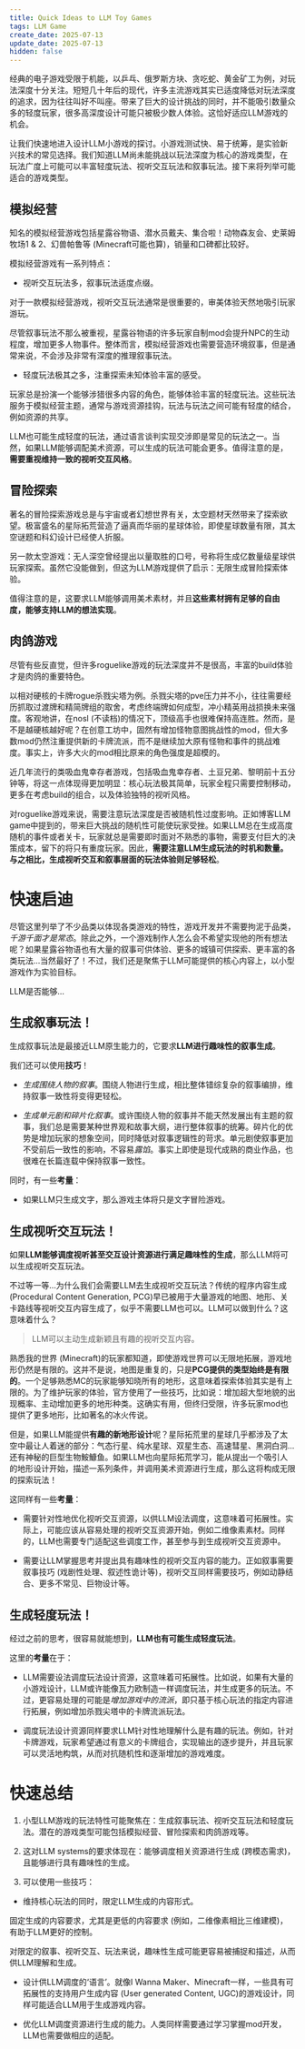 ```yaml
---
title: Quick Ideas to LLM Toy Games
tags: LLM Game
create_date: 2025-07-13
update_date: 2025-07-13
hidden: false
---
```


经典的电子游戏受限于机能，以乒乓、俄罗斯方块、贪吃蛇、黄金矿工为例，对玩法深度十分关注。短短几十年后的现代，许多主流游戏其实已适度降低对玩法深度的追求，因为往往叫好不叫座。带来了巨大的设计挑战的同时，并不能吸引数量众多的轻度玩家，很多高深度设计可能只被极少数人体验。这恰好适应LLM游戏的机会。

让我们快速地进入设计LLM小游戏的探讨。小游戏测试快、易于统筹，是实验新兴技术的常见选择。我们知道LLM尚未能挑战以玩法深度为核心的游戏类型，在玩法广度上可能可以丰富轻度玩法、视听交互玩法和叙事玩法。接下来将列举可能适合的游戏类型。

## 模拟经营

知名的模拟经营游戏包括星露谷物语、潜水员戴夫、集合啦！动物森友会、史莱姆牧场1 & 2、幻兽帕鲁等 (Minecraft可能也算)，销量和口碑都比较好。

模拟经营游戏有一系列特点：

* 视听交互玩法多，叙事玩法适度点缀。

对于一款模拟经营游戏，视听交互玩法通常是很重要的，审美体验天然地吸引玩家游玩。

尽管叙事玩法不那么被重视，星露谷物语的许多玩家自制mod会提升NPC的生动程度，增加更多人物事件。整体而言，模拟经营游戏也需要营造环境叙事，但是通常来说，不会涉及非常有深度的推理叙事玩法。

* 轻度玩法极其之多，注重探索未知体验丰富的感受。

玩家总是扮演一个能够涉猎很多内容的角色，能够体验丰富的轻度玩法。这些玩法服务于模拟经营主题，通常与游戏资源挂钩，玩法与玩法之间可能有轻度的结合，例如资源的共享。

LLM也可能生成轻度的玩法，通过语言谈判实现交涉即是常见的玩法之一。当然，如果LLM能够调配美术资源，可以生成的玩法可能会更多。值得注意的是，**需要重视维持一致的视听交互风格**。

## 冒险探索

著名的冒险探索游戏总是与宇宙或者幻想世界有关，太空题材天然带来了探索欲望。极富盛名的星际拓荒营造了逼真而华丽的星球体验，即使星球数量有限，其太空谜题和科幻设计已经使人折服。

另一款太空游戏：无人深空曾经提出以量取胜的口号，号称将生成亿数量级星球供玩家探索。虽然它没能做到，但这为LLM游戏提供了启示：无限生成冒险探索体验。

值得注意的是，这要求LLM能够调用美术素材，并且**这些素材拥有足够的自由度，能够支持LLM的想法实现**。

## 肉鸽游戏

尽管有些反直觉，但许多roguelike游戏的玩法深度并不是很高，丰富的build体验才是肉鸽的重要特色。

以相对硬核的卡牌rogue杀戮尖塔为例。杀戮尖塔的pve压力并不小，往往需要经历抓取过渡牌和精简牌组的取舍，考虑终端牌如何成型，冲小精英用战损换未来强度。客观地讲，在nosl (不读档)的情况下，顶级高手也很难保持高连胜。然而，是不是越硬核越好呢？在创意工坊中，固然有增加怪物意图挑战性的mod，但大多数mod仍然注重提供新的卡牌流派，而不是继续加大原有怪物和事件的挑战难度。事实上，许多大火的mod相比原来的角色强度是超模的。

近几年流行的类吸血鬼幸存者游戏，包括吸血鬼幸存者、土豆兄弟、黎明前十五分钟等，将这一点体现得更加明显：核心玩法极其简单，玩家全程只需要控制移动，更多在考虑build的组合，以及体验独特的视听风格。

对roguelike游戏来说，需要注意玩法深度是否被随机性过度影响。正如博客LLM game中提到的，带来巨大挑战的随机性可能使玩家受挫。如果LLM总在生成高度随机的事件或者关卡，玩家就总是需要即时面对不熟悉的事物，需要支付巨大的决策成本，留下的将只有重度玩家。因此，**需要注意LLM生成玩法的时机和数量。与之相比，生成视听交互和叙事层面的玩法体验则足够轻松**。

# 快速启迪

尽管这里列举了不少品类以体现各类游戏的特性，游戏开发并不需要拘泥于品类，*千游千面才是常态*。除此之外，一个游戏制作人怎么会不希望实现他的所有想法呢？如果星露谷物语也有大量的叙事可供体验、更多的城镇可供探索、更丰富的各类玩法...当然最好了！不过，我们还是聚焦于LLM可能提供的核心内容上，以小型游戏作为实验目标。

LLM是否能够...

## 生成叙事玩法！

生成叙事玩法是最接近LLM原生能力的，它要求**LLM进行趣味性的叙事生成**。

我们还可以使用**技巧**！

* *生成围绕人物的叙事*。围绕人物进行生成，相比整体错综复杂的叙事编排，维持叙事一致性将变得更轻松。

* *生成单元剧和碎片化叙事*。或许围绕人物的叙事并不能天然发展出有主题的叙事，我们总是需要某种世界观和故事大纲，进行整体叙事的统筹。碎片化的优势是增加玩家的想象空间，同时降低对叙事逻辑性的苛求。单元剧使叙事更加不受前后一致性的影响，不容易*露馅*。事实上即使是现代成熟的商业作品，也很难在长篇连载中保持叙事一致性。

同时，有一些**考量**：

* 如果LLM只生成文字，那么游戏主体将只是文字冒险游戏。

## 生成视听交互玩法！

如果**LLM能够调度视听甚至交互设计资源进行满足趣味性的生成**，那么LLM将可以生成视听交互玩法。

不过等一等...为什么我们会需要LLM去生成视听交互玩法？传统的程序内容生成 (Procedural Content Generation, PCG)早已被用于大量游戏的地图、地形、关卡路线等视听交互内容生成了，似乎不需要LLM也可以。LLM可以做到什么？这意味着什么？

> LLM可以主动生成新颖且有趣的视听交互内容。

熟悉我的世界 (Minecraft)的玩家都知道，即使游戏世界可以无限地拓展，游戏地形仍然是有限的。这并不是说，地图是重复的，只是**PCG提供的类型始终是有限的**。一个足够熟悉MC的玩家能够知晓所有的地形，这意味着探索体验其实是有上限的。为了维护玩家的体验，官方使用了一些技巧，比如说：增加超大型地貌的出现概率、主动增加更多的地形种类。这确实有用，但终归受限，许多玩家mod也提供了更多地形，比如著名的冰火传说。

但是，如果LLM能提供**有趣的新地形设计**呢？星际拓荒里的星球几乎都涉及了太空中最让人着迷的部分：气态行星、纯水星球、双星生态、高速彗星、黑洞白洞...还有神秘的巨型生物鮟鱇鱼。如果LLM也向星际拓荒学习，能从提出一个吸引人的地形设计开始，描述一系列条件，并调用美术资源进行生成，那么这将构成无限的探索玩法！

这同样有一些**考量**：

* 需要针对性地优化视听交互资源，以供LLM设法调度，这意味着可拓展性。实际上，可能应该从容易处理的视听交互资源开始，例如二维像素素材。同样的，LLM也需要专门适配这些调度工作，甚至参与到生成视听交互资源中。

* 需要让LLM掌握思考并提出具有趣味性的视听交互内容的能力。正如叙事需要叙事技巧 (戏剧性处理、叙述性诡计等)，视听交互同样需要技巧，例如动静结合、更多不常见、巨物设计等。

## 生成轻度玩法！

经过之前的思考，很容易就能想到，**LLM也有可能生成轻度玩法**。

这里的**考量**在于：

* LLM需要设法调度玩法设计资源，这意味着可拓展性。比如说，如果有大量的小游戏设计，LLM或许能像瓦力欧制造一样调度玩法，并生成更多的玩法。不过，更容易处理的可能是*增加游戏中的流派*，即只基于核心玩法的指定内容进行拓展，例如增加杀戮尖塔中的卡牌流派玩法。

* 调度玩法设计资源同样要求LLM针对性地理解什么是有趣的玩法。例如，针对卡牌游戏，玩家希望通过有意义的卡牌组合，实现输出的逐步提升，并且玩家可以灵活地构筑，从而对抗随机性和逐渐增加的游戏难度。

# 快速总结

1. 小型LLM游戏的玩法特性可能聚焦在：生成叙事玩法、视听交互玩法和轻度玩法。潜在的游戏类型可能包括模拟经营、冒险探索和肉鸽游戏等。

2. 这对LLM systems的要求体现在：能够调度相关资源进行生成 (跨模态需求)，且能够进行具有趣味性的生成。

3. 可以使用一些技巧：

* 维持核心玩法的同时，限定LLM生成的内容形式。

固定生成的内容要求，尤其是更低的内容要求 (例如，二维像素相比三维建模)，有助于LLM更好的控制。

对限定的叙事、视听交互、玩法来说，趣味性生成可能更容易被捕捉和描述，从而供LLM理解和生成。

* 设计供LLM调度的‘语言’。就像I Wanna Maker、Minecraft一样，一些具有可拓展性的支持用户生成内容 (User generated Content, UGC)的游戏设计，同样可能适合LLM用于生成游戏内容。

* 优化LLM调度资源进行生成的能力。人类同样需要通过学习掌握mod开发，LLM也需要做相应的适配。



